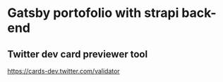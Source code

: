 # Gatsby portofolio with strapi back-end

## Twitter dev card previewer tool

https://cards-dev.twitter.com/validator
